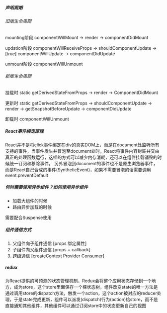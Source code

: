##### 声明周期

###### 旧版生命周期

mounting阶段
componentWillMount -> render -> componentDidMount

updation阶段
componentWillReceiveProps -> shouldComponentUpdate -> [true] componentWillUpdate -> componentDidUpdate

unmount阶段
componentWillUnmount

###### 新版生命周期

挂载时
static getDerivedStateFromProps -> render -> ComponentDidMount

更新时
static getDerivedStateFromProps -> shouldComponentUpdate -> render -> getSnapshotBeforeUpdate -> componentDidUpdate

卸载时
componentWillUnmount

##### React事件绑定原理

React并不是将click事件绑定在div的真实DOM上，而是在document处监听所有支持的事件，当事件发生并冒泡至document处时，React将事件内容封装并交由真正的处理函数运行，这样的方式可以减少内存消耗，还可以在组件挂载销毁的时候统一订阅和移除事件。
另外冒泡到document的事件也不是原生浏览器事件，而是React自己合成的事件(SyntheticEvent)，如果不需要冒泡的话需要调用event.preventDefault

##### 何时需要使用异步组件？如何使用异步组件

- 加载大组件的时候
- 路由异步加载的时候

需要配合Suspense使用

##### 组件通信方式

1. 父组件向子组件通信 [props 绑定属性]
2. 子组件向父组件通信 [props + callback]
3. 跨级通信 [createContext Provider Consumer]

##### redux

为React提供的可预测的状态管理机制，Redux会将整个应用状态存储到一个地方，成为store，这个store里面保存一个棵状态树，组件改变state的唯一方法是通过调用store的dispatch方法，触发一个action，这个action被对应的reducer处理，于是state完成更新，组件可以派发(dispatch)行为(action)给store，而不是直接通知其他组件，其他组件可以通过订阅store中的状态更新自己的视图
